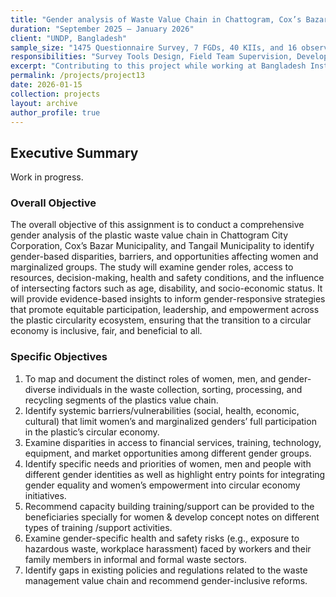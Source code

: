 ```yaml
---
title: "Gender analysis of Waste Value Chain in Chattogram, Cox’s Bazar & Tangail (Plastic Circularity Ecosystem and Circular Economy)  <img src='/images/wip3.png'>"
duration: "September 2025 – January 2026"
client: "UNDP, Bangladesh"
sample_size: "1475 Questionnaire Survey, 7 FGDs, 40 KIIs, and 16 observation checklists"
responsibilities: "Survey Tools Design, Field Team Supervision, Developing ODK, Database Management, Data Analysis, and Writing the Report."
excerpt: "Contributing to this project while working at Bangladesh Institute of Social Research Trust"
permalink: /projects/project13
date: 2026-01-15
collection: projects
layout: archive
author_profile: true
---
```

## Executive Summary

Work in progress.

### Overall Objective

The overall objective of this assignment is to conduct a comprehensive gender analysis of the plastic waste value chain in Chattogram City Corporation, Cox’s Bazar Municipality, and Tangail Municipality to identify gender-based disparities, barriers, and opportunities affecting women and marginalized groups. The study will examine gender roles, access to resources, decision-making, health and safety conditions, and the influence of intersecting factors such as age, disability, and socio-economic status. It will provide evidence-based insights to inform gender-responsive strategies that promote equitable participation, leadership, and empowerment across the plastic circularity ecosystem, ensuring that the transition to a circular economy is inclusive, fair, and beneficial to all. 

### Specific Objectives 

1. To map and document the distinct roles of women, men, and gender-diverse individuals in the waste collection, sorting, processing, and recycling segments of the plastics value chain.
2. Identify systemic barriers/vulnerabilities (social, health, economic, cultural) that limit women’s and marginalized genders’ full participation in the plastic’s circular economy.
3. Examine disparities in access to financial services, training, technology, equipment, and market opportunities among different gender groups.
4. Identify specific needs and priorities of women, men and people with different gender identities as well as highlight entry points for integrating gender equality and women’s empowerment into circular economy initiatives.
5. Recommend capacity building training/support can be provided to the beneficiaries specially for women & develop concept notes on different types of training /support activities.
6. Examine gender-specific health and safety risks (e.g., exposure to hazardous waste, workplace harassment) faced by workers and their family members in informal and formal waste sectors.
7. Identify gaps in existing policies and regulations related to the waste management value chain and recommend gender-inclusive reforms. 
